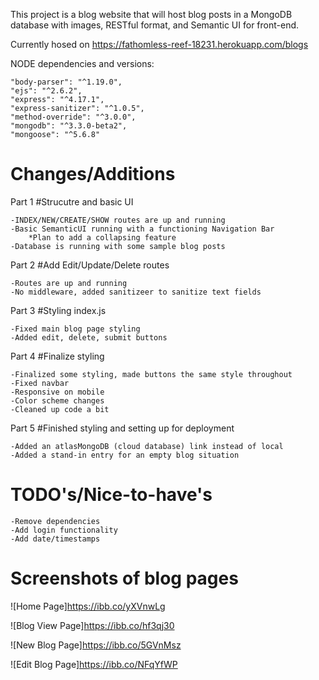 This project is a blog website that will host blog posts in a MongoDB database with images, RESTful format, and Semantic UI for front-end.  

Currently hosed on https://fathomless-reef-18231.herokuapp.com/blogs

NODE dependencies and versions: 
    
    "body-parser": "^1.19.0",
    "ejs": "^2.6.2",
    "express": "^4.17.1",
    "express-sanitizer": "^1.0.5",
    "method-override": "^3.0.0",
    "mongodb": "^3.3.0-beta2",
    "mongoose": "^5.6.8"




Changes/Additions
=======

Part 1 
#Strucutre and basic UI

	-INDEX/NEW/CREATE/SHOW routes are up and running
	-Basic SemanticUI running with a functioning Navigation Bar
		*Plan to add a collapsing feature
	-Database is running with some sample blog posts
	
Part 2
#Add Edit/Update/Delete routes

	-Routes are up and running
	-No middleware, added sanitizeer to sanitize text fields
	
Part 3
#Styling index.js

	-Fixed main blog page styling
	-Added edit, delete, submit buttons
	
Part 4
#Finalize styling

	-Finalized some styling, made buttons the same style throughout
	-Fixed navbar
	-Responsive on mobile
	-Color scheme changes
	-Cleaned up code a bit
	
Part 5
#Finished styling and setting up for deployment

	-Added an atlasMongoDB (cloud database) link instead of local
	-Added a stand-in entry for an empty blog situation


TODO's/Nice-to-have's
=======
	-Remove dependencies
	-Add login functionality
	-Add date/timestamps
	
	
Screenshots of blog pages
=======


![Home Page]https://ibb.co/yXVnwLg

![Blog View Page]https://ibb.co/hf3qj30

![New Blog Page]https://ibb.co/5GVnMsz

![Edit Blog Page]https://ibb.co/NFqYfWP
